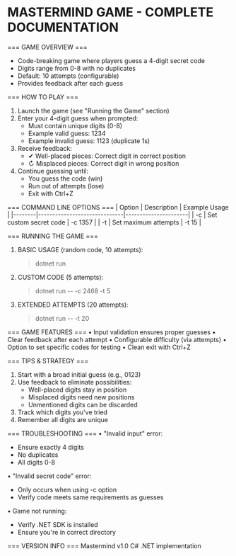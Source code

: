 # MASTERMIND GAME - COMPLETE DOCUMENTATION

=== GAME OVERVIEW ===
* Code-breaking game where players guess a 4-digit secret code
* Digits range from 0-8 with no duplicates
* Default: 10 attempts (configurable)
* Provides feedback after each guess

=== HOW TO PLAY ===
1. Launch the game (see "Running the Game" section)
2. Enter your 4-digit guess when prompted:
   - Must contain unique digits (0-8)
   - Example valid guess: 1234
   - Example invalid guess: 1123 (duplicate 1s)
3. Receive feedback:
   - ✔ Well-placed pieces: Correct digit in correct position
   - ↻ Misplaced pieces: Correct digit in wrong position
4. Continue guessing until:
   - You guess the code (win)
   - Run out of attempts (lose)
   - Exit with Ctrl+Z

=== COMMAND LINE OPTIONS ===
| Option | Description                  | Example Usage        |
|--------|------------------------------|----------------------|
| -c     | Set custom secret code       | -c 1357              |
| -t     | Set maximum attempts        | -t 15                |

=== RUNNING THE GAME ===
1. BASIC USAGE (random code, 10 attempts):
   > dotnet run

2. CUSTOM CODE (5 attempts):
   > dotnet run -- -c 2468 -t 5

3. EXTENDED ATTEMPTS (20 attempts):
   > dotnet run -- -t 20

=== GAME FEATURES ===
• Input validation ensures proper guesses
• Clear feedback after each attempt
• Configurable difficulty (via attempts)
• Option to set specific codes for testing
• Clean exit with Ctrl+Z

=== TIPS & STRATEGY ===
1. Start with a broad initial guess (e.g., 0123)
2. Use feedback to eliminate possibilities:
   - Well-placed digits stay in position
   - Misplaced digits need new positions
   - Unmentioned digits can be discarded
3. Track which digits you've tried
4. Remember all digits are unique

=== TROUBLESHOOTING ===
• "Invalid input" error:
  - Ensure exactly 4 digits
  - No duplicates
  - All digits 0-8

• "Invalid secret code" error:
  - Only occurs when using -c option
  - Verify code meets same requirements as guesses

• Game not running:
  - Verify .NET SDK is installed
  - Ensure you're in correct directory

=== VERSION INFO ===
Mastermind v1.0
C# .NET implementation